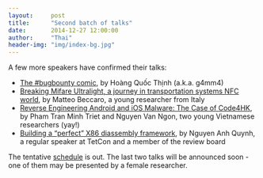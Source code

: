 ```yaml
---
layout:     post
title:      "Second batch of talks"
date:       2014-12-27 12:00:00
author:     "Thai"
header-img: "img/index-bg.jpg"
---
```

<p>
A few more speakers have confirmed their talks:
<ul>
	<li><a href="https://tetcon.org/saigon-2015/talks/the-bugbounty-comic.html">The #bugbounty comic</a>, by Hoàng Quốc Thịnh (a.k.a. g4mm4)</li>
	<li><a href="https://tetcon.org/saigon-2015/talks/breaking_mifare_ultralight_a_journey_in_transportation_systems_nfc_world.html">Breaking Mifare Ultralight, a journey in transportation systems NFC world</a>, by Matteo Beccaro, a young researcher from Italy</li>
	<li><a href="https://tetcon.org/saigon-2015/talks/reverse_engineering_android_and_ios_malware_the_case_of_code4hk.html">Reverse Engineering Android and iOS Malware: The Case of Code4HK</a>, by Pham Tran Minh Triet and Nguyen Van Ngon, two young Vietnamese researchers (yay!)</li>
	<li><a href="https://tetcon.org/saigon-2015/talks/building-a-perfect-x86-diassembly-framework.html">Building a “perfect” X86 diassembly framework</a>, by Nguyen Anh Quynh, a regular speaker at TetCon and a member of the review board</li>
</ul>
</p>

<p>
The tentative <a href="https://tetcon.org/saigon-2015/schedule/index.html">schedule</a> is out. The last two talks will be announced soon - one of them may be presented by a female researcher.
</p>